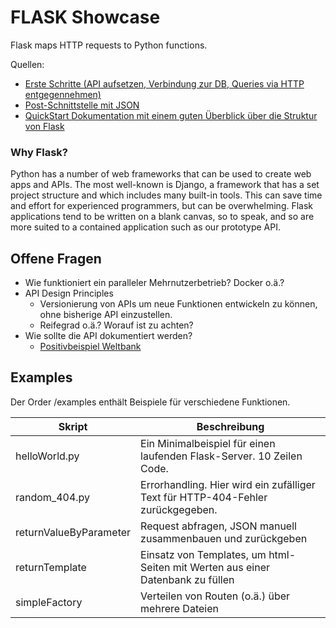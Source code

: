 # FLASK Showcase
Flask maps HTTP requests to Python functions.

Quellen:
- [Erste Schritte (API aufsetzen, Verbindung zur DB, Queries via HTTP entgegennehmen)](https://programminghistorian.org/en/lessons/creating-apis-with-python-and-flask#setting-up "programminghistorian.org")
- [Post-Schnittstelle mit JSON](https://pythonise.com/series/learning-flask/working-with-json-in-flask)
- [QuickStart Dokumentation mit einem guten Überblick über die Struktur von Flask](https://flask.palletsprojects.com/en/2.0.x/quickstart/)


### Why Flask?

Python has a number of web frameworks that can be used to create web apps and APIs. The most well-known is Django, a framework that has a set project structure and which includes many built-in tools. This can save time and effort for experienced programmers, but can be overwhelming. Flask applications tend to be written on a blank canvas, so to speak, and so are more suited to a contained application such as our prototype API.




## Offene Fragen
- Wie funktioniert ein paralleler Mehrnutzerbetrieb? Docker o.ä.?
- API Design Principles
    - Versionierung von APIs um neue Funktionen entwickeln zu können, ohne bisherige API einzustellen.
    - Reifegrad o.ä.? Worauf ist zu achten?
- Wie sollte die API dokumentiert werden?
    - [Positivbeispiel Weltbank](https://datahelpdesk.worldbank.org/knowledgebase/articles/889392-api-documentation)
  

## Examples
Der Order /examples enthält Beispiele für verschiedene Funktionen.

| Skript        | Beschreibung                                                          |
|---------------|-----------------------------------------------------------------------|
| helloWorld.py | Ein Minimalbeispiel für einen laufenden Flask-Server. 10 Zeilen Code.|
| random_404.py | Errorhandling. Hier wird ein zufälliger Text für HTTP-404-Fehler zurückgegeben.|
| returnValueByParameter | Request abfragen, JSON manuell zusammenbauen und zurückgeben |
| returnTemplate | Einsatz von Templates, um html-Seiten mit Werten aus einer Datenbank zu füllen |
| simpleFactory | Verteilen von Routen (o.ä.) über mehrere Dateien |
